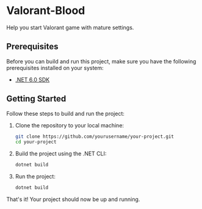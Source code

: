 # Valorant-Blood

Help you start Valorant game with mature settings.

## Prerequisites

Before you can build and run this project, make sure you have the following prerequisites installed on your system:

- [.NET 6.0 SDK](https://dotnet.microsoft.com/download/dotnet/6.0)

## Getting Started

Follow these steps to build and run the project:

1. Clone the repository to your local machine:

   ```bash
   git clone https://github.com/yourusername/your-project.git
   cd your-project
   ```

2. Build the project using the .NET CLI:

   ```bash
   dotnet build
   ```

3. Run the project:

   ```bash
   dotnet build
   ```

That's it! Your project should now be up and running.
